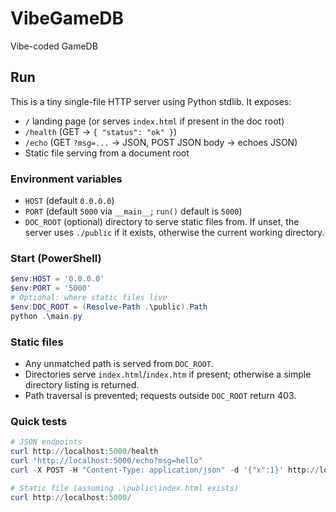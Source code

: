 # VibeGameDB
Vibe-coded GameDB

## Run

This is a tiny single-file HTTP server using Python stdlib. It exposes:
- `/` landing page (or serves `index.html` if present in the doc root)
- `/health` (GET -> `{ "status": "ok" }`)
- `/echo` (GET `?msg=...` -> JSON, POST JSON body -> echoes JSON)
- Static file serving from a document root

### Environment variables
- `HOST` (default `0.0.0.0`)
- `PORT` (default `5000` via `__main__`; `run()` default is `5000`)
- `DOC_ROOT` (optional) directory to serve static files from. If unset, the server uses `./public` if it exists, otherwise the current working directory.

### Start (PowerShell)
```powershell
$env:HOST = '0.0.0.0'
$env:PORT = '5000'
# Optional: where static files live
$env:DOC_ROOT = (Resolve-Path .\public).Path
python .\main.py
```

### Static files
- Any unmatched path is served from `DOC_ROOT`.
- Directories serve `index.html`/`index.htm` if present; otherwise a simple directory listing is returned.
- Path traversal is prevented; requests outside `DOC_ROOT` return 403.

### Quick tests
```powershell
# JSON endpoints
curl http://localhost:5000/health
curl "http://localhost:5000/echo?msg=hello"
curl -X POST -H "Content-Type: application/json" -d '{"x":1}' http://localhost:5000/echo

# Static file (assuming .\public\index.html exists)
curl http://localhost:5000/
```
